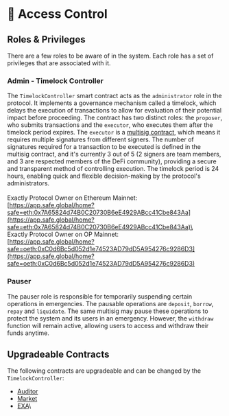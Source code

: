 # 🔑 Access Control

## Roles & Privileges

There are a few roles to be aware of in the system. Each role has a set of privileges that are associated with it.

### Admin - Timelock Controller

The `TimelockController` smart contract acts as the `administrator` role in the protocol. It implements a governance mechanism called a timelock, which delays the execution of transactions to allow for evaluation of their potential impact before proceeding. The contract has two distinct roles: the `proposer`, who submits transactions and the `executor`, who executes them after the timelock period expires. The `executor` is a [multisig contract](https://app.safe.global/home?safe=oeth:0xC0d6Bc5d052d1e74523AD79dD5A954276c9286D3), which means it requires multiple signatures from different signers. The number of signatures required for a transaction to be executed is defined in the multisig contract, and it's currently 3 out of 5 (2 signers are team members, and 3 are respected members of the DeFi community), providing a secure and transparent method of controlling execution. The timelock period is 24 hours, enabling quick and flexible decision-making by the protocol's administrators. \
\
Exactly Protocol Owner on Ethereum Mainnet: \
[https://app.safe.global/home?safe=eth:0x7A65824d74B0C20730B6eE4929ABcc41Cbe843Aa](https://app.safe.global/home?safe=eth:0x7A65824d74B0C20730B6eE4929ABcc41Cbe843Aa)\
\
Exactly Protocol Owner on OP Mainnet: \
[https://app.safe.global/home?safe=oeth:0xC0d6Bc5d052d1e74523AD79dD5A954276c9286D3](https://app.safe.global/home?safe=oeth:0xC0d6Bc5d052d1e74523AD79dD5A954276c9286D3)

### Pauser

The pauser role is responsible for temporarily suspending certain operations in emergencies. The pausable operations are `deposit`, `borrow`, `repay` and `liquidate`. The same multisig may pause these operations to protect the system and its users in an emergency. However, the `withdraw` function will remain active, allowing users to access and withdraw their funds anytime.

## Upgradeable Contracts

The following contracts are upgradeable and can be changed by the `TimelockController`:

* [Auditor](../guides/protocol/auditor.md)
* [Market](../guides/protocol/market/)
* [EXA](https://docs.exact.ly/guides/exactly-token-exa)\
